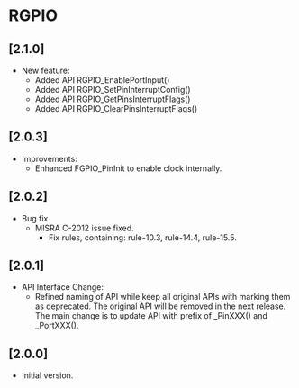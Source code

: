 # RGPIO

## [2.1.0]

- New feature:
  - Added API RGPIO_EnablePortInput()
  - Added API RGPIO_SetPinInterruptConfig()
  - Added API RGPIO_GetPinsInterruptFlags()
  - Added API RGPIO_ClearPinsInterruptFlags()

## [2.0.3]

- Improvements:
  - Enhanced FGPIO_PinInit to enable clock internally.

## [2.0.2]

- Bug fix
  - MISRA C-2012 issue fixed.
    - Fix rules, containing: rule-10.3, rule-14.4, rule-15.5.

## [2.0.1]

- API Interface Change:
  - Refined naming of API while keep all original APIs with marking them
    as deprecated. The original API will be removed in the next release. The
    main change is to update API with prefix of _PinXXX() and
    _PortXXX().

## [2.0.0]

- Initial version.
